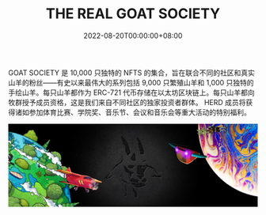 ﻿---
title: "THE REAL GOAT SOCIETY"
description: "独家社会。 GOAT Society 是 10,000 个独特 NFT 的集合，旨在联合不同社区和现实生活中的 GOATS 粉丝。"
date: 2022-08-20T00:00:00+08:00
lastmod: 2022-08-20T00:00:00+08:00
draft: false
authors: ["boogArno"]
featuredImage: "the-real-goat-society.png"
tags: ["Collectibles","THE REAL GOAT SOCIETY"]
categories: ["nfts"]
nfts: ["Collectibles"]
blockchain: "ETH"
website: "https://goatsociety.io/"
twitter: "https://twitter.com/goatsocietynft"
discord: "https://discord.com/invite/goatsociety"
telegram: ""
github: ""
youtube: ""
twitch: ""
facebook: ""
instagram: "https://www.instagram.com/goatsocietynft/"
reddit: ""
medium: ""
steam: ""
gitbook: ""
googleplay: ""
appstore: ""
status: "Live"
weight: 
lightgallery: true
toc: true
pinned: false
recommend: false
recommend1: false
---
GOAT SOCIETY 是 10,000 只独特的 NFTS 的集合，旨在联合不同的社区和真实山羊的粉丝——有史以来最伟大的系列包括 9,000 只繁殖山羊和 1,000 只独特的手绘山羊。每只山羊都作为 ERC-721 代币存储在以太坊区块链上。每只山羊都向牧群授予成员资格，这是我们来自不同社区的独家投资者群体。 HERD 成员将获得诸如参加体育比赛、学院奖、音乐节、会议和音乐会等重大活动的特别福利。

![1500x500](1500x500.jpg)